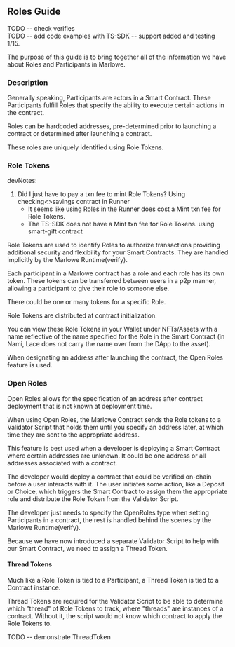## Roles Guide

TODO -- check verifies   
TODO -- add code examples with TS-SDK -- support added and testing 1/15.

The purpose of this guide is to bring together all of the information we have about Roles and Participants in Marlowe.

### Description

Generally speaking, Participants are actors in a Smart Contract. These Participants fulfill Roles that specify the ability to execute certain actions in the contract.

Roles can be hardcoded addresses, pre-determined prior to launching a contract or determined after launching a contract.

These roles are uniquely identified using Role Tokens.

### Role Tokens

devNotes:
1. Did I just have to pay a txn fee to mint Role Tokens? Using checking<>savings contract in Runner
    - It seems like using Roles in the Runner does cost a Mint txn fee for Role Tokens.
    - The TS-SDK does not have a Mint txn fee for Role Tokens. using smart-gift contract

Role Tokens are used to identify Roles to authorize transactions providing additional security and flexibility for your Smart Contracts. They are handled implicitly by the Marlowe Runtime(verify).

Each participant in a Marlowe contract has a role and each role has its own token. These tokens can be transferred between users in a p2p manner, allowing a participant to give their role to someone else.

There could be one or many tokens for a specific Role.

Role Tokens are distributed at contract initialization.

You can view these Role Tokens in your Wallet under NFTs/Assets with a name reflective of the name specified for the Role in the Smart Contract (in Nami, Lace does not carry the name over from the DApp to the asset).

When designating an address after launching the contract, the Open Roles feature is used. 

### Open Roles

Open Roles allows for the specification of an address after contract deployment that is not known at deployment time.

When using Open Roles, the Marlowe Contract sends the Role tokens to a Validator Script that holds them until you specify an address later, at which time they are sent to the appropriate address.

This feature is best used when a developer is deploying a Smart Contract where certain addresses are unknown. It could be one address or all addresses associated with a contract.

The developer would deploy a contract that could be verified on-chain before a user interacts with it. The user initiates some action, like a Deposit or Choice, which triggers the Smart Contract to assign them the appropriate role and distribute the Role Token from the Validator Script.

The developer just needs to specify the OpenRoles type when setting Participants in a contract, the rest is handled behind the scenes by the Marlowe Runtime(verify). 

Because we have now introduced a separate Validator Script to help with our Smart Contract, we need to assign a Thread Token.

#### Thread Tokens

Much like a Role Token is tied to a Participant, a Thread Token is tied to a Contract instance.

Thread Tokens are required for the Validator Script to be able to determine which "thread" of Role Tokens to track, where "threads" are instances of a contract. Without it, the script would not know which contract to apply the Role Tokens to.

TODO -- demonstrate ThreadToken

